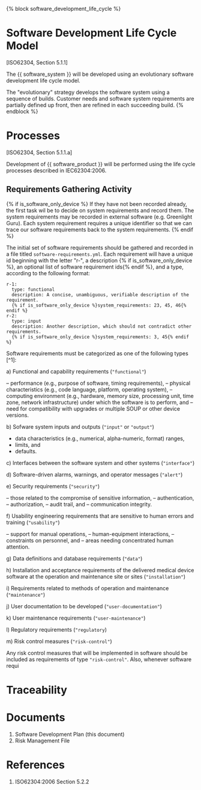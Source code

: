 {% block software_development_life_cycle %}
# Software Development Life Cycle Model

[ISO62304, Section 5.1.1]

The {{ software_system }} will be developed using an evolutionary software development life cycle model.

The "evolutionary" strategy develops the software system using a sequence of builds.  Customer needs and software system requirements are partially defined up front, then are refined in each succeeding build.
{% endblock %}

# Processes

[ISO62304, Section 5.1.1.a]

Development of {{ software_product }} will be performed using the life cycle processes described in IEC62304:2006.

## Requirements Gathering Activity

{% if is_software_only_device %}
If they have not been recorded already, the first task wil be to decide on system requirements and record them.  The system requirements may be recorded in external software (e.g. Greenlight Guru).  Each system requirement requires a unique identifier so that we can trace our software requirements back to the system requirements.
{% endif %}

The initial set of software requirements should be gathered and recorded in a file titled `software-requirements.yml`.  Each requirement will have a unique id beginning with the letter "r-", a description {% if is_software_only_device %}, an optional list of software requirement ids{% endif %}, and a type, according to the following format:

```
r-1:
  type: functional
  description: A concise, unambiguous, verifiable description of the requirement.
  {% if is_software_only_device %}system_requirements: 23, 45, 46{% endif %}
r-2:
  type: input
  description: Another description, which should not contradict other requirements.
  {% if is_software_only_device %}system_requirements: 3, 45{% endif %}
```

Software requirements must be categorized as one of the following types [^1]:

a) Functional and capability requirements (`"functional"`)

– performance (e.g., purpose of software, timing requirements),
– physical characteristics (e.g., code language, platform, operating system),
– computing environment (e.g., hardware, memory size, processing unit, time zone, network infrastructure) under which the software is to perform, and
– need for compatibility with upgrades or multiple SOUP or other device versions.

b) Sofware system inputs and outputs (`"input"` or `"output"`)

- data characteristics (e.g., numerical, alpha-numeric, format) ranges,
- limits, and
- defaults.

c) Interfaces between the software system and other systems (`"interface"`)

d) Software-driven alarms, warnings, and operator messages (`"alert"`)

e) Security requirements (`"security"`)

– those related to the compromise of sensitive information,
– authentication,
– authorization,
– audit trail, and
– communication integrity.

f) Usability engineering requirements that are sensitive to human errors and training (`"usability"`)

– support for manual operations,
– human-equipment interactions,
– constraints on personnel, and
– areas needing concentrated human attention.

g) Data definitions and database requirements (`"data"`)

h) Installation and acceptance requirements of the delivered medical device software at the operation and maintenance site or sites (`"installation"`)

i) Requirements related to methods of operation and maintenance (`"maintenance"`)

j) User documentation to be developed (`"user-documentation"`)

k) User maintenance requirements (`"user-maintenance"`)

l) Regulatory requirements (`"regulatory`)

m) Risk control measures (`"risk-control"`)

Any risk control measures that will be implemented in software should be included as requirements of type `"risk-control"`.  Also, whenever software requi

# Traceability

# Documents

1. Software Development Plan (this document)
2. Risk Management File

# References

1. ISO62304:2006 Section 5.2.2

